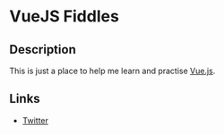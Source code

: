 # VueJS Fiddles

## Description
This is just a place to help me learn and practise [Vue.js](https://vuejs.org/).

## Links
- [Twitter](https://twitter.com/danielsousa08)
